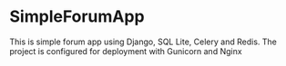 # SimpleForumApp
This is simple forum app using Django, SQL Lite, Celery and Redis. The project is configured for deployment with Gunicorn and Nginx 
